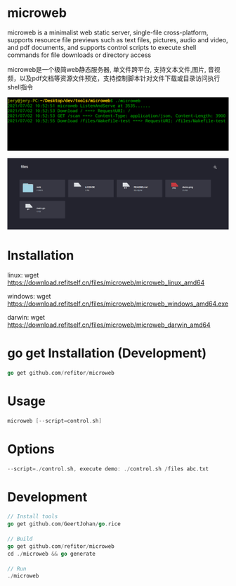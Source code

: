 # microweb
microweb is a minimalist web static server, single-file cross-platform, supports resource file previews such as text files, pictures, audio and video, and pdf documents, and supports control scripts to execute shell commands for file downloads or directory access

microweb是一个极简web静态服务器, 单文件跨平台, 支持文本文件,图片, 音视频，以及pdf文档等资源文件预览，支持控制脚本针对文件下载或目录访问执行shell指令

![image](demo.png)

![image](web.png)

# Installation

linux: wget https://download.refitself.cn/files/microweb/microweb_linux_amd64

windows: wget https://download.refitself.cn/files/microweb/microweb_windows_amd64.exe

darwin: wget https://download.refitself.cn/files/microweb/microweb_darwin_amd64

# go get Installation (Development)
```go
go get github.com/refitor/microweb
```

# Usage
```go
microweb [--script=control.sh]
```

# Options
```go
--script=./control.sh, execute demo: ./control.sh /files abc.txt
```

# Development
```go
// Install tools
go get github.com/GeertJohan/go.rice

// Build
go get github.com/refitor/microweb
cd ./microweb && go generate

// Run
./microweb

```
